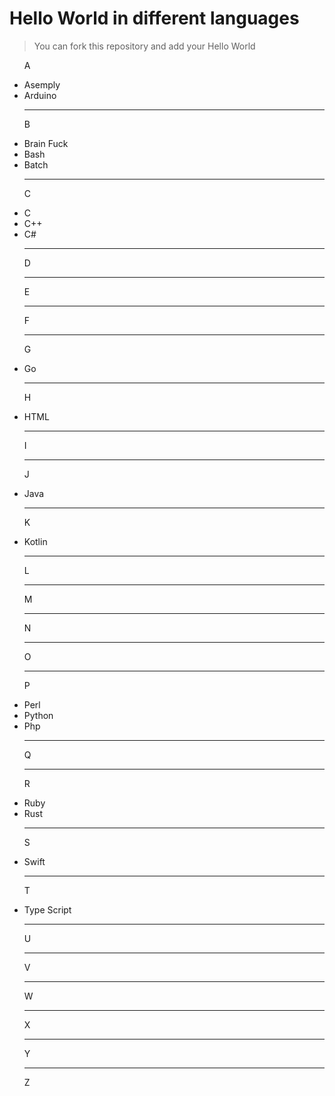 # Hello World in different languages

> You can fork this repository and add your Hello World

<ul>
<p>A</p>
<li>Asemply</li>
<li>Arduino</li>
<hr>
<p>B</p>
<li>Brain Fuck</li>
<li>Bash</li>
<li>Batch</li>
<hr>
<p>C</p>
<li>C</li>
<li>C++</li>
<li>C#</li>
<hr>
<p>D</p>
<hr>
<p>E</p>
<hr>
<p>F</p>
<hr>
<p>G</p>
<li>Go</li>
<hr>
<p>H</p>
<li>HTML</li>
<hr>
<p>I</p>
<hr>
<p>J</p>
<li>Java</li>
<hr>
<p>K</p>
<li>Kotlin</li>
<hr>
<p>L</p>
<hr>
<p>M</p>
<hr>
<p>N</p>
<hr>
<p>O</p>
<hr>
<p>P</p>
<li>Perl</li>
<li>Python</li>
<li>Php</li>
<hr>
<p>Q</p>
<hr>
<p>R</p>
<li>Ruby</li>
<li>Rust</li>
<hr>
<p>S</p>
<li>Swift</li>
<hr>
<p>T</p>
<li>Type Script</li>
<hr>
<p>U</p>
<hr>
<p>V</p>
<hr>
<p>W</p>
<hr>
<p>X</p>
<hr>
<p>Y</p>
<hr>
<p>Z</p>
</ul>